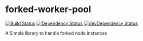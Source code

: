 # forked-worker-pool

[![Build Status](https://travis-ci.org/asa-git/forked-worker-pool.svg?branch=master)](https://travis-ci.org/asa-git/forked-worker-pool)
[![Dependency Status](https://david-dm.org/asa-git/forked-worker-pool.svg)](https://david-dm.org/asa-git/forked-worker-pool)
[![devDependency Status](https://david-dm.org/asa-git/forked-worker-pool/dev-status.svg)](https://david-dm.org/asa-git/forked-worker-pool#info=devDependencies)  

A Simple library to handle forked node instances
